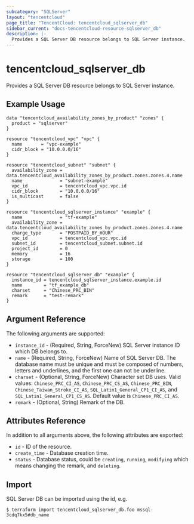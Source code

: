 ```yaml
---
subcategory: "SQLServer"
layout: "tencentcloud"
page_title: "TencentCloud: tencentcloud_sqlserver_db"
sidebar_current: "docs-tencentcloud-resource-sqlserver_db"
description: |-
  Provides a SQL Server DB resource belongs to SQL Server instance.
---
```


# tencentcloud_sqlserver_db

Provides a SQL Server DB resource belongs to SQL Server instance.

## Example Usage

```hcl
data "tencentcloud_availability_zones_by_product" "zones" {
  product = "sqlserver"
}

resource "tencentcloud_vpc" "vpc" {
  name       = "vpc-example"
  cidr_block = "10.0.0.0/16"
}

resource "tencentcloud_subnet" "subnet" {
  availability_zone = data.tencentcloud_availability_zones_by_product.zones.zones.4.name
  name              = "subnet-example"
  vpc_id            = tencentcloud_vpc.vpc.id
  cidr_block        = "10.0.0.0/16"
  is_multicast      = false
}

resource "tencentcloud_sqlserver_instance" "example" {
  name              = "tf-example"
  availability_zone = data.tencentcloud_availability_zones_by_product.zones.zones.4.name
  charge_type       = "POSTPAID_BY_HOUR"
  vpc_id            = tencentcloud_vpc.vpc.id
  subnet_id         = tencentcloud_subnet.subnet.id
  project_id        = 0
  memory            = 16
  storage           = 100
}

resource "tencentcloud_sqlserver_db" "example" {
  instance_id = tencentcloud_sqlserver_instance.example.id
  name        = "tf_example_db"
  charset     = "Chinese_PRC_BIN"
  remark      = "test-remark"
}
```

## Argument Reference

The following arguments are supported:

* `instance_id` - (Required, String, ForceNew) SQL Server instance ID which DB belongs to.
* `name` - (Required, String, ForceNew) Name of SQL Server DB. The database name must be unique and must be composed of numbers, letters and underlines, and the first one can not be underline.
* `charset` - (Optional, String, ForceNew) Character set DB uses. Valid values: `Chinese_PRC_CI_AS`, `Chinese_PRC_CS_AS`, `Chinese_PRC_BIN`, `Chinese_Taiwan_Stroke_CI_AS`, `SQL_Latin1_General_CP1_CI_AS`, and `SQL_Latin1_General_CP1_CS_AS`. Default value is `Chinese_PRC_CI_AS`.
* `remark` - (Optional, String) Remark of the DB.

## Attributes Reference

In addition to all arguments above, the following attributes are exported:

* `id` - ID of the resource.
* `create_time` - Database creation time.
* `status` - Database status, could be `creating`, `running`, `modifying` which means changing the remark, and `deleting`.


## Import

SQL Server DB can be imported using the id, e.g.

```
$ terraform import tencentcloud_sqlserver_db.foo mssql-3cdq7kx5#db_name
```

